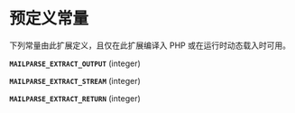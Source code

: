 预定义常量
==========

下列常量由此扩展定义，且仅在此扩展编译入 PHP 或在运行时动态载入时可用。

**`MAILPARSE_EXTRACT_OUTPUT`** (<span class="type">integer</span>)  
<span class="simpara"> </span>

**`MAILPARSE_EXTRACT_STREAM`** (<span class="type">integer</span>)  
<span class="simpara"> </span>

**`MAILPARSE_EXTRACT_RETURN`** (<span class="type">integer</span>)  
<span class="simpara"> </span>
